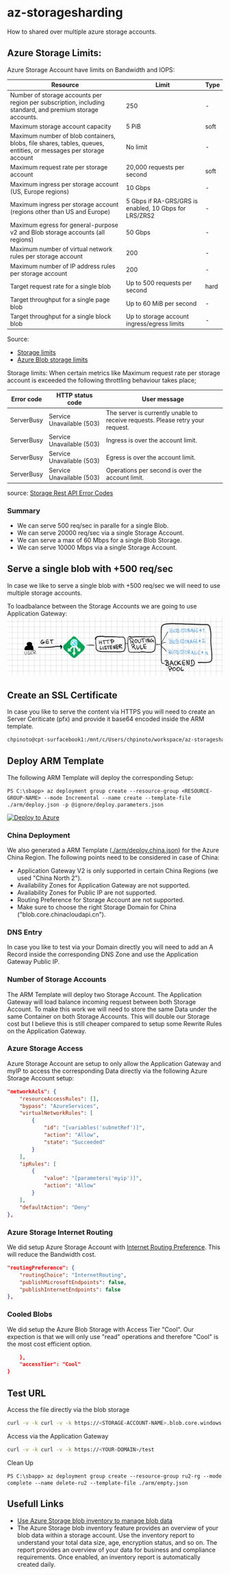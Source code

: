 # az-storagesharding
How to shared over multiple azure storage accounts.

## Azure Storage Limits:
Azure Storage Account have limits on Bandwidth and IOPS:

|Resource|Limit|Type|
|---|----|---|
|Number of storage accounts per region per subscription, including standard, and premium storage accounts.|250|-|
|Maximum storage account capacity|5 PiB|soft|
|Maximum number of blob containers, blobs, file shares, tables, queues, entities, or messages per storage account|No limit|-|
|Maximum request rate per storage account|20,000 requests per second|soft|
|Maximum ingress per storage account (US, Europe regions)|10 Gbps|-|
|Maximum ingress per storage account (regions other than US and Europe)|5 Gbps if RA-GRS/GRS is enabled, 10 Gbps for LRS/ZRS2|-|
|Maximum egress for general-purpose v2 and Blob storage accounts (all regions)|50 Gbps|-|
|Maximum number of virtual network rules per storage account|200|-|
|Maximum number of IP address rules per storage account|200|-|
|Target request rate for a single blob|Up to 500 requests per second|hard|
|Target throughput for a single page blob|Up to 60 MiB per second|-|
|Target throughput for a single block blob|Up to storage account ingress/egress limits|-|

Source:
- [Storage limits](https://docs.microsoft.com/en-us/azure/azure-resource-manager/management/azure-subscription-service-limits#storage-limits)
- [Azure Blob storage limits](https://docs.microsoft.com/en-us/azure/azure-resource-manager/management/azure-subscription-service-limits#azure-blob-storage-limits)

Storage limits:
When certain metrics like Maximum request rate per storage account is exceeded the following throttling behaviour takes place;

|Error code|HTTP status code|User message|
|--|--|--|
|ServerBusy|Service Unavailable (503)|The server is currently unable to receive requests. Please retry your request.|
|ServerBusy|Service Unavailable (503)|Ingress is over the account limit.|
|ServerBusy|Service Unavailable (503)|Egress is over the account limit.|
|ServerBusy|Service Unavailable (503)|Operations per second is over the account limit.|

source: [Storage Rest API Error Codes](https://docs.microsoft.com/en-us/rest/api/storageservices/common-rest-api-error-codes)

### Summary

- We can serve 500 req/sec in paralle for a single Blob.
- We can serve 20000 req/sec via a single Storage Account.
- We can serve a max of 60 Mbps for a single Blob Storage.
- We can serve 10000 Mbps via a single Storage Account.

## Serve a single blob with +500 req/sec

In case we like to serve a single blob with +500 req/sec we will need to use multiple storage accounts.

To loadbalance between the Storage Accounts we are going to use Application Gateway:
![alt text](images/azss.001.png)


## Create an SSL Certificate

In case you like to serve the content via HTTPS you will need to create an Server Ceriticate (pfx) and provide it base64 encoded inside the ARM template.

~~~~bash
chpinoto@cpt-surfacebook1:/mnt/c/Users/chpinoto/workspace/az-storagesharding/ignore$ cat <DOMAIN>.pfx | base64 > <DOMAIN>.pfx.base64.txt
~~~~

## Deploy ARM Template

The following ARM Template will deploy the corresponding Setup:

~~~~pwsh
PS C:\sbapp> az deployment group create --resource-group <RESOURCE-GROUP-NAME> --mode Incremental --name create --template-file ./arm/deploy.json -p @ignore/deploy.parameters.json
~~~~

[![Deploy to Azure](https://aka.ms/deploytoazurebutton)](https://portal.azure.com/#create/Microsoft.Template/uri/https%3A%2F%2Fraw.githubusercontent.com%2Fcpinotossi%2Faz-storagesharding%2Fmain%2Farm%2Fdeploy.json)

### China Deployment

We also generated a ARM Template ([./arm/deploy.china.json](./arm/deploy.china.json)) for the Azure China Region. The following points need to be considered in case of China:

- Application Gateway V2 is only supported in certain China Regions (we used "China North 2").
- Availability Zones for Application Gateway are not supported.
- Availability Zones for Public IP are not supported.
- Routing Preference for Storage Account are not supported.
- Make sure to choose the right Storage Domain for China ("blob.core.chinacloudapi.cn").

### DNS Entry

In case you like to test via your Domain directly you will need to add an A Record inside the corresponding DNS Zone and use the Application Gateway Public IP.

### Number of Storage Accounts

The ARM Template will deploy two Storage Account.
The Application Gateway will load balance incoming request between both Storage Account.
To make this work we will need to store the same Data under the same Container on both Storage Accounts.
This will double our Storage cost but I believe this is still cheaper compared to setup some Rewrite Rules on the Application Gateway.

### Azure Storage Access

Azure Storage Account are setup to only allow the Application Gateway and myIP to access the corresponding Data directly via the following Azure Storage Account setup:

~~~~json
"networkAcls": {
    "resourceAccessRules": [],
    "bypass": "AzureServices",
    "virtualNetworkRules": [
        {
            "id": "[variables('subnetRef')]",
            "action": "Allow",
            "state": "Succeeded"
        }
    ],
    "ipRules": [
        {
            "value": "[parameters('myip')]",
            "action": "Allow"
        }
    ],
    "defaultAction": "Deny"
},
~~~~

### Azure Storage Internet Routing

We did setup Azure Storage Account with [Internet Routing Preference](https://docs.microsoft.com/en-us/azure/storage/common/network-routing-preference). This will reduce the Bandwidth cost.

~~~~json
"routingPreference": {
    "routingChoice": "InternetRouting",
    "publishMicrosoftEndpoints": false,
    "publishInternetEndpoints": false
},
~~~~

### Cooled Blobs

We did setup the Azure Blob Storage with Access Tier "Cool".
Our expection is that we will only use "read" operations and therefore "Cool" is the most cost efficient option.

~~~~json
    },
    "accessTier": "Cool"
}
~~~~

## Test URL

Access the file directly via the blob storage

~~~~bash
curl -v -k curl -v -k https://<STORAGE-ACCOUNT-NAME>.blob.core.windows.net/test/test.txt
~~~~

Access via the Application Gateway

~~~~bash
curl -v -k curl -v -k https://<YOUR-DOMAIN>/test
~~~~

Clean Up

~~~~pwsh
PS C:\sbapp> az deployment group create --resource-group ru2-rg --mode complete --name delete-ru2 --template-file ./arm/empty.json
~~~~

## Usefull Links
- [Use Azure Storage blob inventory to manage blob data](https://docs.microsoft.com/en-us/azure/storage/blobs/blob-inventory)
 - The Azure Storage blob inventory feature provides an overview of your blob data within a storage account. Use the inventory report to understand your total data size, age, encryption status, and so on. The report provides an overview of your data for business and compliance requirements. Once enabled, an inventory report is automatically created daily.


